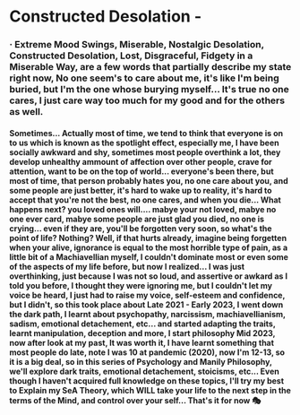 # Constructed Desolation -

### · Extreme Mood Swings, Miserable, Nostalgic Desolation, Constructed Desolation, Lost, Disgraceful, Fidgety in a Miserable Way, are a few words that partially describe my state right now, No one seem's to care about me, it's like I'm being buried, but I'm the one whose burying myself... It's true no one cares, I just care way too much for my good and for the others as well.

#### Sometimes... Actually most of time, we tend to think that everyone is on to us which is known as the spotlight effect, especially me, I have been socially awkward and shy, sometimes most people overthink a lot, they develop unhealthy ammount of affection over other people, crave for attention, want to be on the top of world... everyone's been there, but most of time, that person probably hates you, no one care about you, and some people are just better, it's hard to wake up to reality, it's hard to accept that you're not the best, no one cares, and when you die... What happens next? you loved ones will.... mabye your not loved, mabye no one ever card, mabye some people are just glad you died, no one is crying... even if they are, you'll be forgotten very soon, so what's the point of life? Nothing? Well, if that hurts already, imagine being forgetten when your alive, ignorance is equal to the most horrible type of pain, as a little bit of a Machiavellian myself, I couldn't dominate most or even some of the aspects of my life before, but now I realized... I was just overthinking, just because I was not so loud, and assertive or awkard as I told you before, I thought they were ignoring me, but I couldn't let my voice be heard, I just had to raise my voice, self-esteem and confidence, but I didn't, so this took place about Late 2021 - Early 2023, I went down the dark path, I learnt about psychopathy, narcissism, machiavellianism, sadism, emotional detachement, etc... and started adapting the traits, learnt manipulation, deception and more, I start philosophy Mid 2023, now after look at my past, It was worth it, I have learnt something that most people do late, note I was 10 at pandemic (2020), now I'm 12-13, so it is a big deal, so in this series of Psychology and Manily Philosophy, we'll explore dark traits, emotional detachement, stoicisms, etc... Even though I haven't acquired full knowledge on these topics, I'll try my best to Explain my SeA Theory, which WILL take your life to the next step in the terms of the Mind, and control over your self... That's it for now 🎭 
